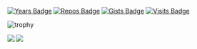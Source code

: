 [![Years Badge](https://badges.pufler.dev/years/alexxxdev)](https://badges.pufler.dev)
[![Repos Badge](https://badges.pufler.dev/repos/alexxxdev)](https://badges.pufler.dev)
[![Gists Badge](https://badges.pufler.dev/gists/alexxxdev)](https://badges.pufler.dev)
[![Visits Badge](https://badges.pufler.dev/visits/alexxxdev/alexxxdev)](https://badges.pufler.dev)

![trophy](https://github-profile-trophy.vercel.app/?username=alexxxdev&theme=darkhub&no-bg=true&no-frame=true)

<a href="https://github.com/alexxxdev">
  <img align="left" src="https://github-readme-stats.alexxxdev.vercel.app/api?username=alexxxdev&show_icons=true&count_private=true&hide_border=true&theme=tokyonight" />
</a>
<a href="https://github.com/alexxxdev">  
  <img align="center" src="https://github-readme-stats.alexxxdev.vercel.app/api/top-langs/?username=alexxxdev&layout=compact&card_width=250&hide_border=true&theme=tokyonight" /
</a>
